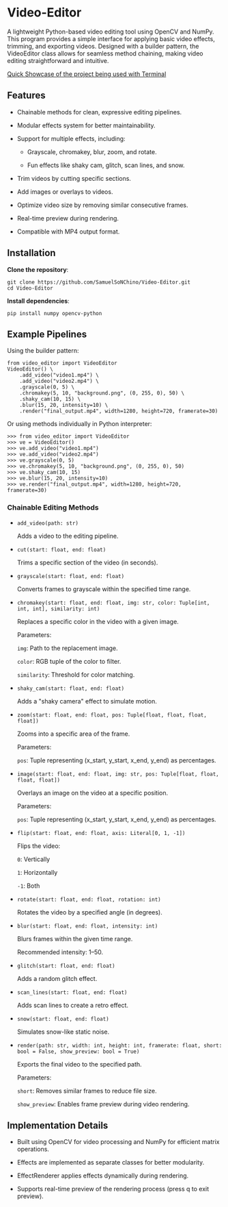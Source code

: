 # Video-Editor

A lightweight Python-based video editing tool using OpenCV and NumPy. This program provides a simple interface for applying basic video effects, trimming, and exporting videos. Designed with a builder pattern, the VideoEditor class allows for seamless method chaining, making video editing straightforward and intuitive.

[Quick Showcase of the project being used with Terminal](https://youtu.be/qym4_PWdxm8)

## Features

- Chainable methods for clean, expressive editing pipelines.

- Modular effects system for better maintainability.

- Support for multiple effects, including:

    - Grayscale, chromakey, blur, zoom, and rotate.

    - Fun effects like shaky cam, glitch, scan lines, and snow.

- Trim videos by cutting specific sections.

- Add images or overlays to videos.

- Optimize video size by removing similar consecutive frames.

- Real-time preview during rendering.

- Compatible with MP4 output format.

## Installation

**Clone the repository**:

    git clone https://github.com/SamuelSoNChino/Video-Editor.git
    cd Video-Editor

**Install dependencies**:

    pip install numpy opencv-python

## Example Pipelines

Using the builder pattern:

    from video_editor import VideoEditor
    VideoEditor() \
        .add_video("video1.mp4") \
        .add_video("video2.mp4") \
        .grayscale(0, 5) \
        .chromakey(5, 10, "background.png", (0, 255, 0), 50) \
        .shaky_cam(10, 15) \
        .blur(15, 20, intensity=10) \
        .render("final_output.mp4", width=1280, height=720, framerate=30)

Or using methods individually in Python interpreter:

    >>> from video_editor import VideoEditor
    >>> ve = VideoEditor()
    >>> ve.add_video("video1.mp4")
    >>> ve.add_video("video2.mp4")
    >>> ve.grayscale(0, 5)
    >>> ve.chromakey(5, 10, "background.png", (0, 255, 0), 50)
    >>> ve.shaky_cam(10, 15)
    >>> ve.blur(15, 20, intensity=10)
    >>> ve.render("final_output.mp4", width=1280, height=720, framerate=30)


### Chainable Editing Methods

- `add_video(path: str)`

    Adds a video to the editing pipeline.

- `cut(start: float, end: float)`

    Trims a specific section of the video (in seconds).

- `grayscale(start: float, end: float)`

    Converts frames to grayscale within the specified time range.

- `chromakey(start: float, end: float, img: str, color: Tuple[int, int, int], similarity: int)`

    Replaces a specific color in the video with a given image.

    Parameters:

    `img`: Path to the replacement image.

    `color`: RGB tuple of the color to filter.

    `similarity`: Threshold for color matching.


- `shaky_cam(start: float, end: float)`
    
    Adds a "shaky camera" effect to simulate motion.

- `zoom(start: float, end: float, pos: Tuple[float, float, float, float])`

    Zooms into a specific area of the frame.

    Parameters:

    `pos`: Tuple representing (x_start, y_start, x_end, y_end) as percentages.

- `image(start: float, end: float, img: str, pos: Tuple[float, float, float, float])`


    Overlays an image on the video at a specific position.

    Parameters:

    `pos`: Tuple representing (x_start, y_start, x_end, y_end) as percentages.

- `flip(start: float, end: float, axis: Literal[0, 1, -1])`

    Flips the video:

    `0`: Vertically

    `1`: Horizontally

    `-1`: Both

- `rotate(start: float, end: float, rotation: int)`

    Rotates the video by a specified angle (in degrees).

- `blur(start: float, end: float, intensity: int)`

    Blurs frames within the given time range.

    Recommended intensity: 1–50.

- `glitch(start: float, end: float)`
    
    Adds a random glitch effect.

- `scan_lines(start: float, end: float)`

    Adds scan lines to create a retro effect.

- `snow(start: float, end: float)`

    Simulates snow-like static noise.

- `render(path: str, width: int, height: int, framerate: float, short: bool = False, show_preview: bool = True)`

    Exports the final video to the specified path.

    Parameters:

    `short`: Removes similar frames to reduce file size.

    `show_preview`: Enables frame preview during video rendering.


## Implementation Details

- Built using OpenCV for video processing and NumPy for efficient matrix operations.

- Effects are implemented as separate classes for better modularity.

- EffectRenderer applies effects dynamically during rendering.

- Supports real-time preview of the rendering process (press q to exit preview).
